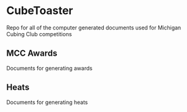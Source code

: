 # CubeToaster
Repo for all of the computer generated documents used for Michigan Cubing Club competitions

## MCC Awards
Documents for generating awards
## Heats
Documents for generating heats